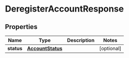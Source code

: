 

# DeregisterAccountResponse


## Properties

| Name | Type | Description | Notes |
|------------ | ------------- | ------------- | -------------|
|**status** | [**AccountStatus**](AccountStatus.md) |  |  [optional] |



